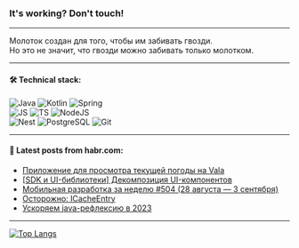 ### It's working? Don't touch!

---
Молоток создан для того, чтобы им забивать гвозди. <br>
Но это не значит, что гвозди можно забивать только молотком.

---

#### 🛠️ Technical stack:

![Java](https://img.shields.io/badge/Java-informational?logo=Oracle&style=flat&logoColor=white&color=FF4500)
![Kotlin](https://img.shields.io/badge/Kotlin-informational?logo=Kotlin&style=flat&logoColor=white&color=774D97)
![Spring](https://img.shields.io/badge/SpringBoot-informational?logo=SpringBoot&style=flat&logoColor=white&color=6DB33F) <br>
![JS](https://img.shields.io/badge/JS-informational?logo=javaScript&style=flat&logoColor=black&color=F7Df1E)
![TS](https://img.shields.io/badge/TypeScript-informational?logo=typeScript&style=flat&logoColor=black&color=0667A8)
![NodeJS](https://img.shields.io/badge/NodeJS-informational?logo=node.js&style=flat&logoColor=white&color=70A760) <br>
![Nest](https://img.shields.io/badge/NestJS-informational?logo=NestJS&style=flat&logoColor=white&color=E0234E)
![PostgreSQL](https://img.shields.io/badge/PostgreSQL-informational?logo=PostgreSQL&style=flat&logoColor=white&color=DAA520)
![Git](https://img.shields.io/badge/Git-informational?logo=git&style=flat&logoColor=white&color=778899)

___

#### 💬 Latest posts from habr.com:

<!-- BLOG-POST-LIST:START -->
- [Приложение для просмотра текущей погоды на Vala](https://habr.com/ru/companies/first/articles/757814/?utm_source=habrahabr&utm_medium=rss&utm_campaign=757814)
- [[SDK и UI-библиотеки] Декомпозиция UI-компонентов](https://habr.com/ru/articles/758730/?utm_source=habrahabr&utm_medium=rss&utm_campaign=758730)
- [Мобильная разработка за неделю #504 &lpar;28 августа — 3 сентября&rpar;](https://habr.com/ru/companies/productivity_inside/articles/758678/?utm_source=habrahabr&utm_medium=rss&utm_campaign=758678)
- [Осторожно: ICacheEntry](https://habr.com/ru/articles/755778/?utm_source=habrahabr&utm_medium=rss&utm_campaign=755778)
- [Ускоряем java-рефлексию в 2023](https://habr.com/ru/articles/758664/?utm_source=habrahabr&utm_medium=rss&utm_campaign=758664)
<!-- BLOG-POST-LIST:END -->

---
[![Top Langs](https://github-readme-stats-git-master-advtsetting-gmailcom.vercel.app/api/top-langs/?username=zloylis&langs_count=10&hide_title=false&title_color=e6edf3&size_weight=0.5&count_weight=0.5&layout=compact&hide_border=true&theme=dracula)](https://github.com/zloylis)

<!-- ![GitHub stats](https://github-readme-stats-git-master-advtsetting-gmailcom.vercel.app/api?username=zloylis&show_icons=true&hide_border=true&theme=dracula&hide_title=true&include_all_commits=true&count_private=true&hide=contribs&hide_rank=true) -->
